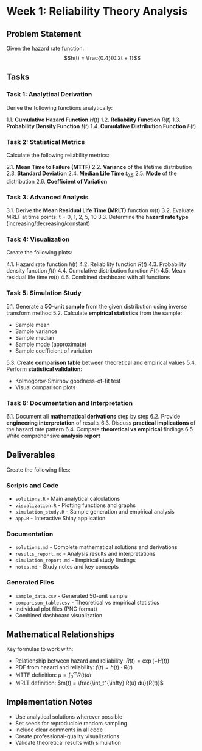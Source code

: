 # Week 1: Reliability Theory Analysis

## Problem Statement

Given the hazard rate function:
$$h(t) = \frac{0.4}{0.2t + 1}$$

## Tasks

### Task 1: Analytical Derivation
Derive the following functions analytically:

1.1. **Cumulative Hazard Function** $H(t)$
1.2. **Reliability Function** $R(t)$ 
1.3. **Probability Density Function** $f(t)$
1.4. **Cumulative Distribution Function** $F(t)$

### Task 2: Statistical Metrics
Calculate the following reliability metrics:

2.1. **Mean Time to Failure (MTTF)**
2.2. **Variance** of the lifetime distribution
2.3. **Standard Deviation**
2.4. **Median Life Time** $t_{0.5}$
2.5. **Mode** of the distribution
2.6. **Coefficient of Variation**

### Task 3: Advanced Analysis
3.1. Derive the **Mean Residual Life Time (MRLT)** function $m(t)$
3.2. Evaluate MRLT at time points: t = 0, 1, 2, 5, 10
3.3. Determine the **hazard rate type** (increasing/decreasing/constant)

### Task 4: Visualization
Create the following plots:

4.1. Hazard rate function $h(t)$
4.2. Reliability function $R(t)$
4.3. Probability density function $f(t)$
4.4. Cumulative distribution function $F(t)$
4.5. Mean residual life time $m(t)$
4.6. Combined dashboard with all functions

### Task 5: Simulation Study
5.1. Generate a **50-unit sample** from the given distribution using inverse transform method
5.2. Calculate **empirical statistics** from the sample:
   - Sample mean
   - Sample variance
   - Sample median
   - Sample mode (approximate)
   - Sample coefficient of variation

5.3. Create **comparison table** between theoretical and empirical values
5.4. Perform **statistical validation**:
   - Kolmogorov-Smirnov goodness-of-fit test
   - Visual comparison plots

### Task 6: Documentation and Interpretation
6.1. Document all **mathematical derivations** step by step
6.2. Provide **engineering interpretation** of results
6.3. Discuss **practical implications** of the hazard rate pattern
6.4. Compare **theoretical vs empirical** findings
6.5. Write comprehensive **analysis report**

## Deliverables

Create the following files:

### Scripts and Code
- `solutions.R` - Main analytical calculations
- `visualization.R` - Plotting functions and graphs
- `simulation_study.R` - Sample generation and empirical analysis
- `app.R` - Interactive Shiny application

### Documentation
- `solutions.md` - Complete mathematical solutions and derivations
- `results_report.md` - Analysis results and interpretations  
- `simulation_report.md` - Empirical study findings
- `notes.md` - Study notes and key concepts

### Generated Files
- `sample_data.csv` - Generated 50-unit sample
- `comparison_table.csv` - Theoretical vs empirical statistics
- Individual plot files (PNG format)
- Combined dashboard visualization

## Mathematical Relationships

Key formulas to work with:
- Relationship between hazard and reliability: $R(t) = \exp(-H(t))$
- PDF from hazard and reliability: $f(t) = h(t) \cdot R(t)$
- MTTF definition: $\mu = \int_0^{\infty} R(t) dt$
- MRLT definition: $m(t) = \frac{\int_t^{\infty} R(u) du}{R(t)}$

## Implementation Notes

- Use analytical solutions wherever possible
- Set seeds for reproducible random sampling
- Include clear comments in all code
- Create professional-quality visualizations
- Validate theoretical results with simulation